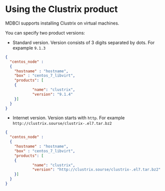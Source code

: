 # Using the Clustrix product
MDBCI supports installing Clustrix on virtual machines.

You can specify two product versions:
* Standard version. Version consists of 3 digits separated by dots. For expample `9.1.3`
```json
{
  "centos_node" :
  {
    "hostname" : "hostname",
    "box" : "centos_7_libvirt",
    "products": [
    {
            "name": "clustrix",
            "version": "9.1.4"
    }]
  }
}
```
* Internet version. Version starts with `http`. For example `http://clustrix.sourse/clustrix-.el7.tar.bz2`
```json
{
  "centos_node" :
  {
    "hostname" : "hostname",
    "box" : "centos_7_libvirt",
    "products": [
    {
            "name": "clustrix",
            "version": "http://clustrix.sourse/clustrix-.el7.tar.bz2"
    }]
  }
}
```
